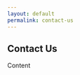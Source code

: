 ```yaml
---
layout: default
permalink: contact-us
---
```

<section class="wide">
    <h1>Contact Us</h1>
</section>
Content
